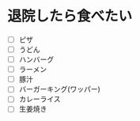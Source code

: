 # 退院したら食べたい
- [ ] ピザ
- [ ] うどん
- [ ] ハンバーグ
- [ ] ラーメン
- [ ] 豚汁
- [ ] バーガーキング(ワッパー)
- [ ] カレーライス
- [ ] 生姜焼き

